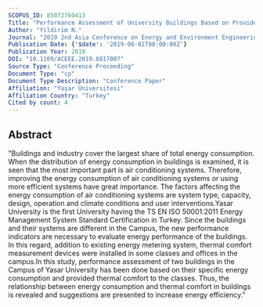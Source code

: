 ```yaml
---
SCOPUS_ID: 85072760413
Title: "Performance Assessment of University Buildings Based on Provided Thermal Comfort"
Author: "Yildirim N."
Journal: "2019 2nd Asia Conference on Energy and Environment Engineering, ACEEE 2019"
Publication Date: {'$date': '2019-06-01T00:00:00Z'}
Publication Year: 2019
DOI: "10.1109/ACEEE.2019.8817007"
Source Type: "Conference Proceeding"
Document Type: "cp"
Document Type Description: "Conference Paper"
Affiliation: "Yaşar Universitesi"
Affiliation Country: "Turkey"
Cited by count: 4
---
```


## Abstract
"Buildings and industry cover the largest share of total energy consumption. When the distribution of energy consumption in buildings is examined, it is seen that the most important part is air conditioning systems. Therefore, improving the energy consumption of air conditioning systems or using more efficient systems have great importance. The factors affecting the energy consumption of air conditioning systems are system type, capacity, design, operation and climate conditions and user interventions.Yasar University is the first University having the TS EN ISO 50001:2011 Energy Management System Standard Certification in Turkey. Since the buildings and their systems are different in the Campus, the new performance indicators are necessary to evaluate energy performance of the buildings. In this regard, addition to existing energy metering system, thermal comfort measurement devices were installed in some classes and offices in the campus.In this study, performance assessment of two buildings in the Campus of Yasar University has been done based on their specific energy consumption and provided thermal comfort to the classes. Thus, the relationship between energy consumption and thermal comfort in buildings is revealed and suggestions are presented to increase energy efficiency."
